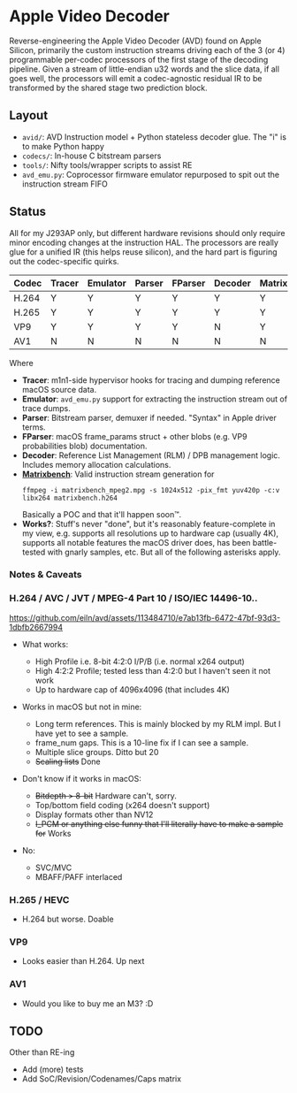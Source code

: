 
# Apple Video Decoder

Reverse-engineering the Apple Video Decoder (AVD) found on Apple Silicon, primarily the custom instruction streams driving each of the 3 (or 4) programmable per-codec processors of the first stage of the decoding pipeline. Given a stream of little-endian u32 words and the slice data, if all goes well, the processors will emit a codec-agnostic residual IR to be transformed by the shared stage two prediction block.


## Layout

- `avid/`: AVD Instruction model + Python stateless decoder glue. The "i" is to make Python happy
- `codecs/`: In-house C bitstream parsers
- `tools/`: Nifty tools/wrapper scripts to assist RE
- `avd_emu.py`: Coprocessor firmware emulator repurposed to spit out the instruction stream FIFO


## Status

All for my J293AP only, but different hardware revisions should only require minor encoding changes at the instruction HAL. The processors are really glue for a unified IR (this helps reuse silicon), and the hard part is figuring out the codec-specific quirks.

| Codec | Tracer | Emulator | Parser | FParser | Decoder | Matrixbench | Works? |
|-------|--------|----------|--------|---------|---------|-------------|--------|
| H.264 | Y      | Y        | Y      | Y       | Y       | Y           | Y      |
| H.265 | Y      | Y        | Y      | Y       | Y       | Y           | N      |
| VP9   | Y      | Y        | Y      | Y       | N       | Y           | N      |
| AV1   | N      | N        | N      | N       | N       | N           | N      |

Where
- **Tracer**: m1n1-side hypervisor hooks for tracing and dumping reference macOS source data.
- **Emulator**: `avd_emu.py` support for extracting the instruction stream out of trace dumps.
- **Parser**: Bitstream parser, demuxer if needed. "Syntax" in Apple driver terms.
- **FParser**: macOS frame_params struct + other blobs (e.g. VP9 probabilities blob) documentation.
- **Decoder**: Reference List Management (RLM) / DPB management logic. Includes memory allocation calculations.
- [**Matrixbench**](http://trac.ffmpeg.org/wiki/FancyFilteringExamples#waveformwithenvelope): Valid instruction stream generation for
	```
	ffmpeg -i matrixbench_mpeg2.mpg -s 1024x512 -pix_fmt yuv420p -c:v libx264 matrixbench.h264
	```
	Basically a POC and that it'll happen soon™.
- **Works?**: Stuff's never "done", but it's reasonably feature-complete in my view, e.g. supports all resolutions up to hardware cap (usually 4K), supports all notable features the macOS driver does, has been battle-tested with gnarly samples, etc. But all of the following asterisks apply.



### Notes & Caveats

### H.264 / AVC / JVT / MPEG-4 Part 10 / ISO/IEC 14496-10..

https://github.com/eiln/avd/assets/113484710/e7ab13fb-6472-47bf-93d3-1dbfb2667994

- What works:
	- High Profile i.e. 8-bit 4:2:0 I/P/B (i.e. normal x264 output)
	- High 4:2:2 Profile; tested less than 4:2:0 but I haven't seen it not work
	- Up to hardware cap of 4096x4096 (that includes 4K)

- Works in macOS but not in mine:
	- Long term references. This is mainly blocked by my RLM impl. But I have yet to see a sample.
	- frame_num gaps. This is a 10-line fix if I can see a sample.
	- Multiple slice groups. Ditto but 20
	- ~~Scaling lists~~ Done

- Don't know if it works in macOS:
	- ~~Bitdepth > 8-bit~~ Hardware can't, sorry.
	- Top/bottom field coding (x264 doesn't support)
	- Display formats other than NV12
	- ~~I_PCM or anything else funny that I'll literally have to make a sample for~~ Works

- No:
	- SVC/MVC
	- MBAFF/PAFF interlaced


### H.265 / HEVC

- H.264 but worse. Doable


### VP9

- Looks easier than H.264. Up next


### AV1

- Would you like to buy me an M3? :D



## TODO

Other than RE-ing

- Add (more) tests
- Add SoC/Revision/Codenames/Caps matrix
